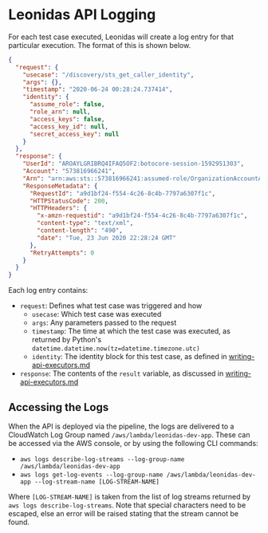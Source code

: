 # Leonidas API Logging

For each test case executed, Leonidas will create a log entry for that particular execution. The format of this is shown below.

```json
{
  "request": {
    "usecase": "/discovery/sts_get_caller_identity",
    "args": {},
    "timestamp": "2020-06-24 00:28:24.737414",
    "identity": {
      "assume_role": false,
      "role_arn": null,
      "access_keys": false,
      "access_key_id": null,
      "secret_access_key": null
    }
  },
  "response": {
    "UserId": "AROAYLGRIBRQ4IFAQ5OF2:botocore-session-1592951303",
    "Account": "573816966241",
    "Arn": "arn:aws:sts::573816966241:assumed-role/OrganizationAccountAccessRole/botocore-session-1592951303",
    "ResponseMetadata": {
      "RequestId": "a9d1bf24-f554-4c26-8c4b-7797a6307f1c",
      "HTTPStatusCode": 200,
      "HTTPHeaders": {
        "x-amzn-requestid": "a9d1bf24-f554-4c26-8c4b-7797a6307f1c",
        "content-type": "text/xml",
        "content-length": "490",
        "date": "Tue, 23 Jun 2020 22:28:24 GMT"
      },
      "RetryAttempts": 0
    }
  }
}
```

Each log entry contains:

* `request`: Defines what test case was triggered and how
  * `usecase`: Which test case was executed
  * `args`: Any parameters passed to the request
  * `timestamp`: The time at which the test case was executed, as returned by Python's `datetime.datetime.now(tz=datetime.timezone.utc)`
  * `identity`: The identity block for this test case, as defined in [writing-api-executors.md](./writing-api-executors.md)
* `response`: The contents of the `result` variable, as discussed in [writing-api-executors.md](./writing-api-executors.md)

## Accessing the Logs

When the API is deployed via the pipeline, the logs are delivered to a CloudWatch Log Group named `/aws/lambda/leonidas-dev-app`. These can be accessed via the AWS console, or by using the following CLI commands:

* `aws logs describe-log-streams --log-group-name /aws/lambda/leonidas-dev-app`
* `aws logs get-log-events --log-group-name /aws/lambda/leonidas-dev-app --log-stream-name [LOG-STREAM-NAME]`

Where `[LOG-STREAM-NAME]` is taken from the list of log streams returned by `aws logs describe-log-streams`. Note that special characters need to be escaped, else an error will be raised stating that the stream cannot be found.
